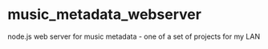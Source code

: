 # music_metadata_webserver
node.js web server for music metadata - one of a set of projects for my LAN
